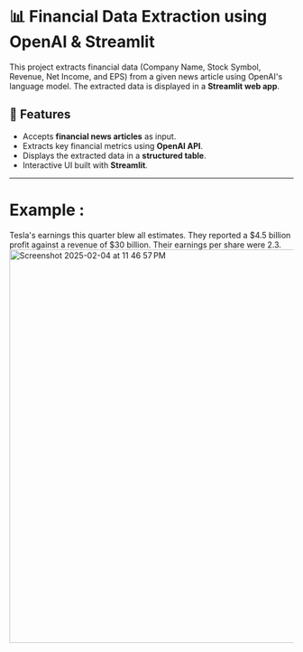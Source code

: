 # 📊 Financial Data Extraction using OpenAI & Streamlit

This project extracts financial data (Company Name, Stock Symbol, Revenue, Net Income, and EPS) from a given news article using OpenAI's language model. The extracted data is displayed in a **Streamlit web app**.

## 🚀 Features
- Accepts **financial news articles** as input.
- Extracts key financial metrics using **OpenAI API**.
- Displays the extracted data in a **structured table**.
- Interactive UI built with **Streamlit**.

---
# Example : 
Tesla's earnings this quarter blew all estimates.
They reported a $4.5 billion profit against a revenue of $30 billion.
Their earnings per share were 2.3.
<img width="697" alt="Screenshot 2025-02-04 at 11 46 57 PM" src="https://github.com/user-attachments/assets/7facf427-891c-49c1-9b21-47523eb209a6" />
